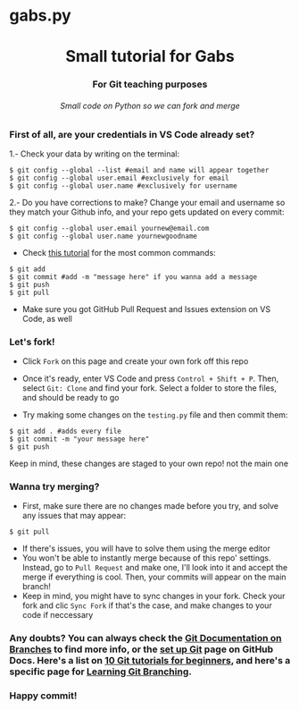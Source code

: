 # gabs.py
<h1 align="center">Small tutorial for Gabs</h1>
<h3 align="center">For Git teaching purposes</h3>
<h6 align="center">Small code on Python so we can fork and merge</h6>

### First of all, are your credentials in VS Code already set? 

1.- Check your data by writing on the terminal:
```
$ git config --global --list #email and name will appear together
$ git config --global user.email #exclusively for email
$ git config --global user.name #exclusively for username
```
2.- Do you have corrections to make? Change your email and username so they match your Github info, and your repo gets updated on every commit:
```
$ git config --global user.email yournew@email.com
$ git config --global user.name yournewgoodname
```

- Check [this tutorial](https://4geeksacademy.github.io/git-interactive-tutorial/) for the most common commands:
```
$ git add
$ git commit #add -m "message here" if you wanna add a message
$ git push
$ git pull
```

- Make sure you got GitHub Pull Request and Issues extension on VS Code, as well

### Let's fork! 

* Click `Fork` on this page and create your own fork off this repo

* Once it's ready, enter VS Code and press `Control + Shift + P`. Then, select `Git: Clone` and find your fork. Select a folder to store the files, and should be ready to go

* Try making some changes on the `testing.py` file and then commit them:
```
$ git add . #adds every file
$ git commit -m "your message here"
$ git push
```
Keep in mind, these changes are staged to your own repo! not the main one

### Wanna try merging?
* First, make sure there are no changes made before you try, and solve any issues that may appear:
```
$ git pull
```
* If there's issues, you will have to solve them using the merge editor 
* You won't be able to instantly merge because of this repo' settings. Instead, go to `Pull Request` and make one, I'll look into it and accept the merge if everything is cool. Then, your commits will appear on the main branch!
* Keep in mind, you might have to sync changes in your fork. Check your fork and clic `Sync Fork` if that's the case, and make changes to your code if neccessary

### Any doubts? You can always check the [Git Documentation on Branches](https://git-scm.com/book/en/v2/Git-Branching-Basic-Branching-and-Merging) to find more info, or the [set up Git](https://docs.github.com/en/get-started/quickstart/set-up-git) page on GitHub Docs. Here's a list on [10 Git tutorials for beginners](https://www.webfx.com/blog/web-design/git-tutorials-beginners/), and here's a specific page for [Learning Git Branching](https://learngitbranching.js.org/).
### Happy commit!
